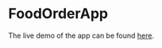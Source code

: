 # FoodOrderApp

The live demo of the app can be found <a href="https://react-http-4694a.web.app">here</a>.
